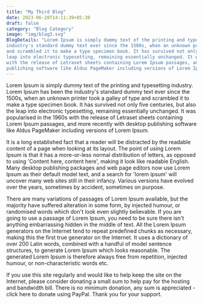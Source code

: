 ```yaml
---
title: "My Third Blog"
date: 2023-06-28T14:11:39+05:30
draft: false
category: "Blog Category"
image: "img/blog3.svg"
BlogDetails: "Lorem Ipsum is simply dummy text of the printing and typesetting industry. Lorem Ipsum has been the
industry's standard dummy text ever since the 1500s, when an unknown printer took a galley of type
and scrambled it to make a type specimen book. It has survived not only five centuries, but also the
leap into electronic typesetting, remaining essentially unchanged. It was popularised in the 1960s
with the release of Letraset sheets containing Lorem Ipsum passages, and more recently with desktop
publishing software like Aldus PageMaker including versions of Lorem Ipsum."
---
```


Lorem Ipsum is simply dummy text of the printing and typesetting industry. Lorem Ipsum has been the
industry's standard dummy text ever since the 1500s, when an unknown printer took a galley of type
and scrambled it to make a type specimen book. It has survived not only five centuries, but also the
leap into electronic typesetting, remaining essentially unchanged. It was popularised in the 1960s
with the release of Letraset sheets containing Lorem Ipsum passages, and more recently with desktop
publishing software like Aldus PageMaker including versions of Lorem Ipsum.

<!-- ![BlogImage](/img/blog1.svg "BlogImage") -->

It is a long established fact that a reader will be distracted by the readable content of a page
when looking at its layout. The point of using Lorem Ipsum is that it has a more-or-less normal
distribution of letters, as opposed to using 'Content here, content here', making it look like
readable English. Many desktop publishing packages and web page editors now use Lorem Ipsum as their
default model text, and a search for 'lorem ipsum' will uncover many web sites still in their
infancy. Various versions have evolved over the years, sometimes by accident, sometimes on purpose.

There are many variations of passages of Lorem Ipsum available, but the majority have suffered
alteration in some form, by injected humour, or randomised words which don't look even slightly
believable. If you are going to use a passage of Lorem Ipsum, you need to be sure there isn't
anything embarrassing hidden in the middle of text. All the Lorem Ipsum generators on the Internet
tend to repeat predefined chunks as necessary, making this the first true generator on the Internet.
It uses a dictionary of over 200 Latin words, combined with a handful of model sentence structures,
to generate Lorem Ipsum which looks reasonable. The generated Lorem Ipsum is therefore always free
from repetition, injected humour, or non-characteristic words etc.

If you use this site regularly and would like to help keep the site on the Internet, please consider
donating a small sum to help pay for the hosting and bandwidth bill. There is no minimum donation,
any sum is appreciated - click here to donate using PayPal. Thank you for your support.